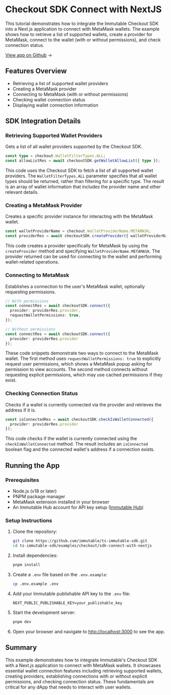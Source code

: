 <div class="display-none">

# Checkout SDK Connect with NextJS

</div>

This tutorial demonstrates how to integrate the Immutable Checkout SDK into a Next.js application to connect with MetaMask wallets. The example shows how to retrieve a list of supported wallets, create a provider for MetaMask, connect to the wallet (with or without permissions), and check connection status.

<div class="button-component">

[View app on Github](https://github.com/immutable/ts-immutable-sdk/tree/main/examples/checkout/sdk-connect-with-nextjs) <span class="button-component-arrow">→</span>

</div>

## Features Overview

- Retrieving a list of supported wallet providers
- Creating a MetaMask provider
- Connecting to MetaMask (with or without permissions)
- Checking wallet connection status
- Displaying wallet connection information

## SDK Integration Details

### Retrieving Supported Wallet Providers

Gets a list of all wallet providers supported by the Checkout SDK.

```typescript title="Get Supported Wallets" manualLink="https://github.com/immutable/ts-immutable-sdk/tree/main/examples/checkout/sdk-connect-with-nextjs/src/app/connect-with-metamask/page.tsx"
const type = checkout.WalletFilterTypes.ALL;
const allowListRes = await checkoutSDK.getWalletAllowList({ type });
```

This code uses the Checkout SDK to fetch a list of all supported wallet providers. The `WalletFilterTypes.ALL` parameter specifies that all wallet types should be returned, rather than filtering for a specific type. The result is an array of wallet information that includes the provider name and other relevant details.

### Creating a MetaMask Provider

Creates a specific provider instance for interacting with the MetaMask wallet.

```typescript title="Create MetaMask Provider" manualLink="https://github.com/immutable/ts-immutable-sdk/tree/main/examples/checkout/sdk-connect-with-nextjs/src/app/connect-with-metamask/page.tsx"
const walletProviderName = checkout.WalletProviderName.METAMASK;
const providerRes = await checkoutSDK.createProvider({ walletProviderName });
```

This code creates a provider specifically for MetaMask by using the `createProvider` method and specifying `WalletProviderName.METAMASK`. The provider returned can be used for connecting to the wallet and performing wallet-related operations.

### Connecting to MetaMask

Establishes a connection to the user's MetaMask wallet, optionally requesting permissions.

```typescript title="Connect to MetaMask" manualLink="https://github.com/immutable/ts-immutable-sdk/tree/main/examples/checkout/sdk-connect-with-nextjs/src/app/connect-with-metamask/page.tsx"
// With permissions
const connectRes = await checkoutSDK.connect({ 
  provider: providerRes.provider,
  requestWalletPermissions: true,
});

// Without permissions
const connectRes = await checkoutSDK.connect({
  provider: providerRes.provider
});
```

These code snippets demonstrate two ways to connect to the MetaMask wallet. The first method uses `requestWalletPermissions: true` to explicitly request user permissions, which shows a MetaMask popup asking for permission to view accounts. The second method connects without requesting explicit permissions, which may use cached permissions if they exist.

### Checking Connection Status

Checks if a wallet is currently connected via the provider and retrieves the address if it is.

```typescript title="Check Connection Status" manualLink="https://github.com/immutable/ts-immutable-sdk/tree/main/examples/checkout/sdk-connect-with-nextjs/src/app/connect-with-metamask/page.tsx"
const isConnectedRes = await checkoutSDK.checkIsWalletConnected({
  provider: providerRes.provider
});
```

This code checks if the wallet is currently connected using the `checkIsWalletConnected` method. The result includes an `isConnected` boolean flag and the connected wallet's address if a connection exists.

## Running the App

### Prerequisites

- Node.js (v18 or later)
- PNPM package manager
- MetaMask extension installed in your browser
- An Immutable Hub account for API key setup ([Immutable Hub](https://hub.immutable.com/))

### Setup Instructions

1. Clone the repository:
   ```bash
   git clone https://github.com/immutable/ts-immutable-sdk.git
   cd ts-immutable-sdk/examples/checkout/sdk-connect-with-nextjs
   ```

2. Install dependencies:
   ```bash
   pnpm install
   ```

3. Create a `.env` file based on the `.env.example`:
   ```bash
   cp .env.example .env
   ```

4. Add your Immutable publishable API key to the `.env` file:
   ```
   NEXT_PUBLIC_PUBLISHABLE_KEY=your_publishable_key
   ```

5. Start the development server:
   ```bash
   pnpm dev
   ```

6. Open your browser and navigate to [http://localhost:3000](http://localhost:3000) to see the app.

## Summary

This example demonstrates how to integrate Immutable's Checkout SDK with a Next.js application to connect with MetaMask wallets. It showcases essential wallet connection features including retrieving supported wallets, creating providers, establishing connections with or without explicit permissions, and checking connection status. These fundamentals are critical for any dApp that needs to interact with user wallets. 